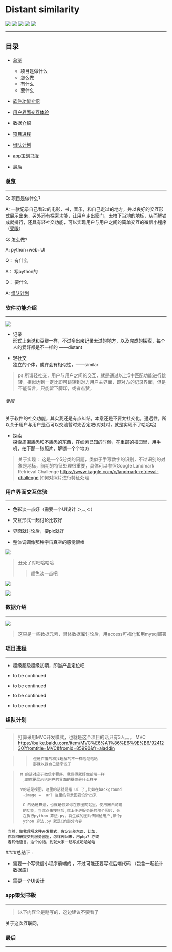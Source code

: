 
Distant similarity
=========================
<p align="left">
    <img src='https://img.shields.io/badge/-%E5%9B%BE%E5%83%8F%E8%AF%86%E5%88%AB-yellow.svg'>  
    <img src='https://img.shields.io/badge/-%E5%BE%AE%E4%BF%A1%E5%B0%8F%E7%A8%8B%E5%BA%8F-blue.svg'>
    <img src='https://img.shields.io/badge/-%E8%BD%BB%E7%A4%BE%E4%BA%A4-green.svg'>
    <img src='https://img.shields.io/badge/-%E6%A0%91%E6%B4%9E-brightgreen.svg'>
    <img src='https://img.shields.io/badge/-%E6%B2%BB%E6%84%88-red.svg'>
</p>

****
## 目录
* [总览](#总览)
    * 项目是做什么
    * 怎么做
    * 有什么
    * 要什么

* [软件功能介绍](#软件功能介绍)

* [用户界面交互体验](#用户界面交互体验)

* [数据介绍](#数据介绍)

* [项目进程](#项目进程)

* [组队计划](#组队计划)

* [app策划书版](#app策划书版)

* [最后](#最后)


### 总览
-----------
  Q:   项目是做什么?    

  A:  一款记录自己看过的电影，书，音乐，和自己走过的地方，并以良好的交互形式展示出来，另外还有探索功能，让用户走出家门，去拍下当地的地标，从而解锁成就排行，还具有轻社交功能，可以实现用户与用户之间的简单交互的微信小程序（[受限](#受限)） 
  
  Q:   怎么做?     
    
  A:   python+web+UI    

  Q：  有什么
   
  A：  写python的
  
  Q：  要什么
  
  A:  [组队计划](#组队计划)
 
  
### 软件功能介绍
-----------

![](https://github.com/Zr3Lm9Yh/Distant-similarity/blob/master/img/app%E5%8A%9F%E8%83%BD.png)



- 记录   
     形式上来说和豆瓣一样，不过多出来记录去过的地方，以及完成的探索，每个人的爱好都是不一样的  ——distant


- 轻社交   
     独立的个体，或许会有相似性，——similar


> ps:所谓轻社交，用户与用户之间的交互，就是通过以上5中匹配功能进行跳转，相似达到一定比即可跳转到对方用户主界面，即对方的记录界面，但是不能留言，只能留下脚印，或者点赞， 

  ###### 受限 
  关于软件的社交功能，其实我还是有点纠结，本意还是不要太社交化，遥远性，所以关于用户与用户是否可以交流暂时先否定吧(对对对，就是实现不了哈哈哈)  


- 探索   
     探索周围熟悉和不熟悉的东西，在线索已知的时候，在重邮的校园里，用手机，拍下那一张照片，解锁一个个地方

> 关于实现： 这是一个5分类的问题，类似于手写数字的识别，不过识别的对象是地标，前期的特征处理很重要，具体可以参照Google Landmark Retrieval Challenge https://www.kaggle.com/c/landmark-retrieval-challenge  如何对照片进行特征处理



### 用户界面交互体验 
-----------
 
-  色彩淡一点好（需要一个UI设计 ＞︿＜）


-  交互形式一起讨论比较好


-  界面就讨论后，要pix就好


-  整体调调像那种宇宙真空的感觉很棒  




![](https://github.com/Zr3Lm9Yh/Distant-similarity/blob/master/img/yuzhou.jpg)



>  丑死了对吧哈哈哈
>>  颜色淡一点吧




![](https://github.com/Zr3Lm9Yh/Distant-similarity/blob/master/img/yuzhou1.jpg)





![](https://github.com/Zr3Lm9Yh/Distant-similarity/blob/master/img/yuzhou2.jpg)




### 数据介绍
-----------


![](https://github.com/Zr3Lm9Yh/Distant-similarity/blob/master/img/database.png)


> 这只是一些数据元素，具体数据库讨论后，用access可视化和用mysql部署





### 项目进程
-----------

-  超级超级超级初期，即当产品定位吧


-  to be continued


-  to be continued


-  to be continued


-  to be continued





### 组队计划
-----------


>  打算采用MVC开发模式，也就是这个项目的话只有3人。。。
>     MVC https://baike.baidu.com/item/MVC%E6%A1%86%E6%9E%B6/9241230?fromtitle=MVC&fromid=85990&fr=aladdin

>>      但是百度的和我理解的不一样哈哈哈哈
>>      那就以我自己话来说了


>      M 的话对应于微信小程序，我觉得就好像前端一样
>       ,即你要展示给用户的界面的框架是什么样子
>
>      V的话是视图，这里的话就是指 UI 了,比如在background
>       -image =  url 这里的背景图要设计出来
>
>       C 的话是算法，也就是假如你在修图网站里，使用黑白滤镜
>       的功能，当你点击按钮后,你上传进服务器的那个照片，会
>       在执行python 算法.py，将生成的图片传回给用户,那个p
>       ython 算法.py 就是C的部分内容   


     当然，像我理解这种开发模式，肯定还差东西，比如，
     你将相册提交到服务器里，怎样传回来，用php? 亦或
     者其他语言，这个的话，到就大家一起写点吧哈哈哈


 ####总结下   :   
-  需要一个写微信小程序前端的 ，不过可能还要写点后端代码
   （包含一起设计数据库）
   
-  需要一个UI设计 


### app策划书版
-----------

> 以下内容全是瞎写的，这边建议不要看了


关于这次互联网，


### 最后 
-----------
